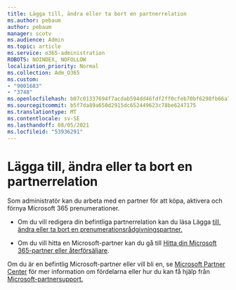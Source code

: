```yaml
---
title: Lägga till, ändra eller ta bort en partnerrelation
ms.author: pebaum
author: pebaum
manager: scotv
ms.audience: Admin
ms.topic: article
ms.service: o365-administration
ROBOTS: NOINDEX, NOFOLLOW
localization_priority: Normal
ms.collection: Adm_O365
ms.custom:
- "9001683"
- "3748"
ms.openlocfilehash: b07c01337694f7acdab594dd46fdf2ff0cfeb70bf6298fb66a7e6736f8a98e96
ms.sourcegitcommit: b5f7da89a650d2915dc652449623c78be6247175
ms.translationtype: MT
ms.contentlocale: sv-SE
ms.lasthandoff: 08/05/2021
ms.locfileid: "53936291"
---
```

# <a name="add-change-or-remove-a-partner-relationship"></a>Lägga till, ändra eller ta bort en partnerrelation

Som administratör kan du arbeta med en partner för att köpa, aktivera och förnya Microsoft 365 prenumerationer. 

- Om du vill redigera din befintliga partnerrelation kan du läsa Lägga [till, ändra eller ta bort en prenumerationsrådgivningspartner.](https://docs.microsoft.com/microsoft-365/admin/misc/add-partner?view=o365-worldwide)

- Om du vill hitta en Microsoft-partner kan du gå till [Hitta din Microsoft 365-partner eller återförsäljare](https://docs.microsoft.com/microsoft-365/admin/manage/find-your-partner-or-reseller?view=o365-worldwide).

Om du är en befintlig Microsoft-partner eller vill bli en, se [Microsoft Partner Center](https://support.microsoft.com/help/4499930/partner-center-overview) för mer information om fördelarna eller hur du kan få hjälp från [Microsoft-partnersupport.](https://aka.ms/partnersupport)

